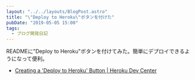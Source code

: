 ```yaml
---
layout: "../../layouts/BlogPost.astro"
title: "\"Deploy to Heroku\"ボタンを付けた"
pubDate: "2019-05-05 15:00"
tags:
  - ブログ開発日記
---
```

READMEに"Deploy to Heroku"ボタンを付けてみた。簡単にデプロイできるようになって便利。

- [Creating a 'Deploy to Heroku' Button | Heroku Dev Center](https://devcenter.heroku.com/articles/heroku-button)
